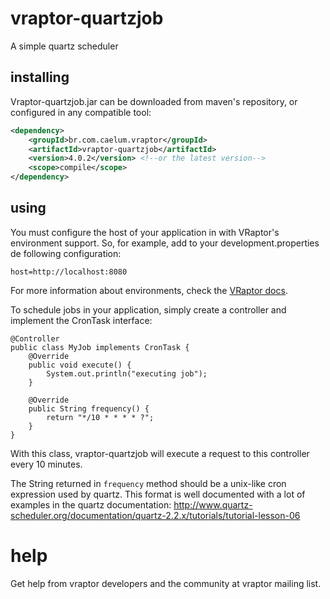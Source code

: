 # vraptor-quartzjob

A simple quartz scheduler

## installing

Vraptor-quartzjob.jar can be downloaded from maven's repository, or configured in any compatible tool:

```xml
<dependency>
    <groupId>br.com.caelum.vraptor</groupId>
    <artifactId>vraptor-quartzjob</artifactId>
    <version>4.0.2</version> <!--or the latest version-->
    <scope>compile</scope>
</dependency>
```

## using

You must configure the host of your application in with VRaptor's environment support.
So, for example, add to your development.properties de following configuration:

```properties
host=http://localhost:8080
```

For more information about environments, check the [VRaptor docs](http://www.vraptor.org/en/docs/environment).

To schedule jobs in your application, simply create a controller and implement the CronTask interface:

```
@Controller
public class MyJob implements CronTask {
    @Override
    public void execute() {
        System.out.println("executing job");
    }

    @Override
    public String frequency() {
        return "*/10 * * * * ?";
    }
}
```

With this class, vraptor-quartzjob will execute a request to this controller every 10 minutes.

The String returned in `frequency` method should be a unix-like cron expression used by quartz.
This format is well documented with a lot of examples in the quartz documentation:
http://www.quartz-scheduler.org/documentation/quartz-2.2.x/tutorials/tutorial-lesson-06

# help

Get help from vraptor developers and the community at vraptor mailing list.
